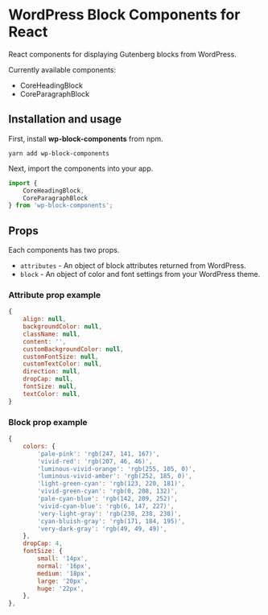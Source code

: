 # WordPress Block Components for React

React components for displaying Gutenberg blocks from WordPress.

Currently available components:

* CoreHeadingBlock
* CoreParagraphBlock

## Installation and usage
First, install __wp-block-components__ from npm.
```
yarn add wp-block-components
```
Next, import the components into your app.
```js
import {
	CoreHeadingBlock,
	CoreParagraphBlock
} from 'wp-block-components';
```

## Props
Each components has two props.

* `attributes` - An object of block attributes returned from WordPress.
* `block` - An object of color and font settings from your WordPress theme.

### Attribute prop example
```js
{
	align: null,
	backgroundColor: null,
	className: null,
	content: '',
	customBackgroundColor: null,
	customFontSize: null,
	customTextColor: null,
	direction: null,
	dropCap: null,
	fontSize: null,
	textColor: null,
}
```

### Block prop example
```js
{
	colors: {
		'pale-pink': 'rgb(247, 141, 167)',
		'vivid-red': 'rgb(207, 46, 46)',
		'luminous-vivid-orange': 'rgb(255, 105, 0)',
		'luminous-vivid-amber': 'rgb(252, 185, 0)',
		'light-green-cyan': 'rgb(123, 220, 181)',
		'vivid-green-cyan': 'rgb(0, 208, 132)',
		'pale-cyan-blue': 'rgb(142, 209, 252)',
		'vivid-cyan-blue': 'rgb(6, 147, 227)',
		'very-light-gray': 'rgb(238, 238, 238)',
		'cyan-bluish-gray': 'rgb(171, 184, 195)',
		'very-dark-gray': 'rgb(49, 49, 49)',
	},
	dropCap: 4,
	fontSize: {
		small: '14px',
		normal: '16px',
		medium: '18px',
		large: '20px',
		huge: '22px',
	},
},
```

